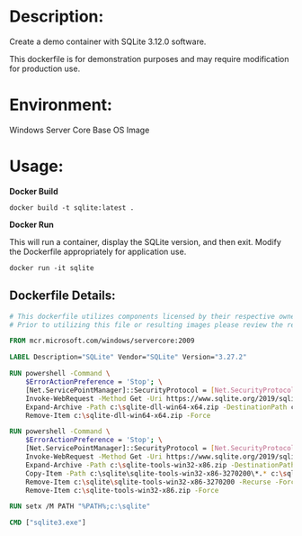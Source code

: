 # Description:

Create a demo container with SQLite 3.12.0 software.

This dockerfile is for demonstration purposes and may require modification for production use.

# Environment:

Windows Server Core Base OS Image

# Usage:

**Docker Build**

```
docker build -t sqlite:latest .
```

**Docker Run**

This will run a container, display the SQLite version, and then exit. Modify the Dockerfile appropriately for application use.

```
docker run -it sqlite
```

## Dockerfile Details:
```Dockerfile
# This dockerfile utilizes components licensed by their respective owners/authors.
# Prior to utilizing this file or resulting images please review the respective licenses at: https://www.sqlite.org/copyright.html

FROM mcr.microsoft.com/windows/servercore:2009

LABEL Description="SQLite" Vendor="SQLite" Version="3.27.2"

RUN powershell -Command \
    $ErrorActionPreference = 'Stop'; \
    [Net.ServicePointManager]::SecurityProtocol = [Net.SecurityProtocolType]::Tls12; \
    Invoke-WebRequest -Method Get -Uri https://www.sqlite.org/2019/sqlite-dll-win64-x64-3270200.zip -OutFile c:\sqlite-dll-win64-x64.zip ; \
    Expand-Archive -Path c:\sqlite-dll-win64-x64.zip -DestinationPath c:\sqlite ; \
    Remove-Item c:\sqlite-dll-win64-x64.zip -Force

RUN powershell -Command \
    $ErrorActionPreference = 'Stop'; \
    [Net.ServicePointManager]::SecurityProtocol = [Net.SecurityProtocolType]::Tls12; \
    Invoke-WebRequest -Method Get -Uri https://www.sqlite.org/2019/sqlite-tools-win32-x86-3270200.zip -OutFile c:\sqlite-tools-win32-x86.zip ; \
    Expand-Archive -Path c:\sqlite-tools-win32-x86.zip -DestinationPath c:\sqlite ; \
    Copy-Item -Path c:\sqlite\sqlite-tools-win32-x86-3270200\*.* c:\sqlite ; \
    Remove-Item c:\sqlite\sqlite-tools-win32-x86-3270200 -Recurse -Force ; \
    Remove-Item c:\sqlite-tools-win32-x86.zip -Force

RUN setx /M PATH "%PATH%;c:\sqlite"

CMD ["sqlite3.exe"]
```
